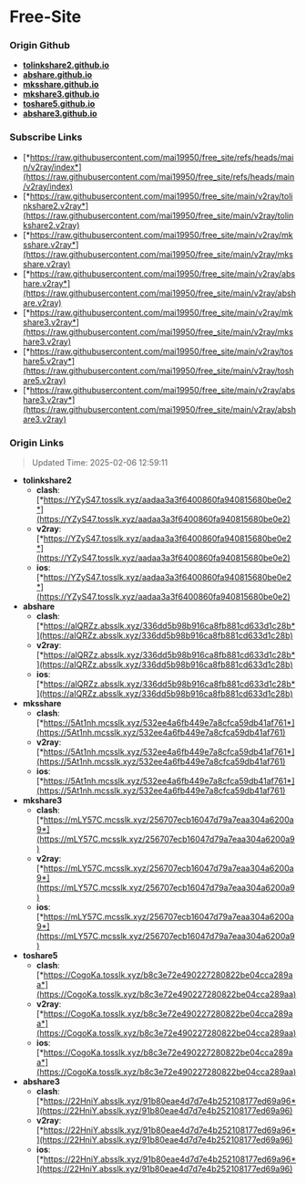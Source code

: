 # Free-Site

### Origin Github

- [**tolinkshare2.github.io**](https://github.com/tolinkshare2/tolinkshare2.github.io)
- [**abshare.github.io**](https://github.com/abshare/abshare.github.io)
- [**mksshare.github.io**](https://github.com/mksshare/mksshare.github.io)
- [**mkshare3.github.io**](https://github.com/mkshare3/mkshare3.github.io)
- [**toshare5.github.io**](https://github.com/toshare5/toshare5.github.io)
- [**abshare3.github.io**](https://github.com/abshare3/abshare3.github.io)

### Subscribe Links

- [*https://raw.githubusercontent.com/mai19950/free_site/refs/heads/main/v2ray/index*](https://raw.githubusercontent.com/mai19950/free_site/refs/heads/main/v2ray/index)
- [*https://raw.githubusercontent.com/mai19950/free_site/main/v2ray/tolinkshare2.v2ray*](https://raw.githubusercontent.com/mai19950/free_site/main/v2ray/tolinkshare2.v2ray)
- [*https://raw.githubusercontent.com/mai19950/free_site/main/v2ray/mksshare.v2ray*](https://raw.githubusercontent.com/mai19950/free_site/main/v2ray/mksshare.v2ray)
- [*https://raw.githubusercontent.com/mai19950/free_site/main/v2ray/abshare.v2ray*](https://raw.githubusercontent.com/mai19950/free_site/main/v2ray/abshare.v2ray)
- [*https://raw.githubusercontent.com/mai19950/free_site/main/v2ray/mkshare3.v2ray*](https://raw.githubusercontent.com/mai19950/free_site/main/v2ray/mkshare3.v2ray)
- [*https://raw.githubusercontent.com/mai19950/free_site/main/v2ray/toshare5.v2ray*](https://raw.githubusercontent.com/mai19950/free_site/main/v2ray/toshare5.v2ray)
- [*https://raw.githubusercontent.com/mai19950/free_site/main/v2ray/abshare3.v2ray*](https://raw.githubusercontent.com/mai19950/free_site/main/v2ray/abshare3.v2ray)

### Origin Links

> Updated Time: 2025-02-06 12:59:11

- **tolinkshare2**
  - **clash**: [*https://YZyS47.tosslk.xyz/aadaa3a3f6400860fa940815680be0e2*](https://YZyS47.tosslk.xyz/aadaa3a3f6400860fa940815680be0e2)
  - **v2ray**: [*https://YZyS47.tosslk.xyz/aadaa3a3f6400860fa940815680be0e2*](https://YZyS47.tosslk.xyz/aadaa3a3f6400860fa940815680be0e2)
  - **ios**: [*https://YZyS47.tosslk.xyz/aadaa3a3f6400860fa940815680be0e2*](https://YZyS47.tosslk.xyz/aadaa3a3f6400860fa940815680be0e2)
- **abshare**
  - **clash**: [*https://aIQRZz.absslk.xyz/336dd5b98b916ca8fb881cd633d1c28b*](https://aIQRZz.absslk.xyz/336dd5b98b916ca8fb881cd633d1c28b)
  - **v2ray**: [*https://aIQRZz.absslk.xyz/336dd5b98b916ca8fb881cd633d1c28b*](https://aIQRZz.absslk.xyz/336dd5b98b916ca8fb881cd633d1c28b)
  - **ios**: [*https://aIQRZz.absslk.xyz/336dd5b98b916ca8fb881cd633d1c28b*](https://aIQRZz.absslk.xyz/336dd5b98b916ca8fb881cd633d1c28b)
- **mksshare**
  - **clash**: [*https://5At1nh.mcsslk.xyz/532ee4a6fb449e7a8cfca59db41af761*](https://5At1nh.mcsslk.xyz/532ee4a6fb449e7a8cfca59db41af761)
  - **v2ray**: [*https://5At1nh.mcsslk.xyz/532ee4a6fb449e7a8cfca59db41af761*](https://5At1nh.mcsslk.xyz/532ee4a6fb449e7a8cfca59db41af761)
  - **ios**: [*https://5At1nh.mcsslk.xyz/532ee4a6fb449e7a8cfca59db41af761*](https://5At1nh.mcsslk.xyz/532ee4a6fb449e7a8cfca59db41af761)
- **mkshare3**
  - **clash**: [*https://mLY57C.mcsslk.xyz/256707ecb16047d79a7eaa304a6200a9*](https://mLY57C.mcsslk.xyz/256707ecb16047d79a7eaa304a6200a9)
  - **v2ray**: [*https://mLY57C.mcsslk.xyz/256707ecb16047d79a7eaa304a6200a9*](https://mLY57C.mcsslk.xyz/256707ecb16047d79a7eaa304a6200a9)
  - **ios**: [*https://mLY57C.mcsslk.xyz/256707ecb16047d79a7eaa304a6200a9*](https://mLY57C.mcsslk.xyz/256707ecb16047d79a7eaa304a6200a9)
- **toshare5**
  - **clash**: [*https://CogoKa.tosslk.xyz/b8c3e72e490227280822be04cca289aa*](https://CogoKa.tosslk.xyz/b8c3e72e490227280822be04cca289aa)
  - **v2ray**: [*https://CogoKa.tosslk.xyz/b8c3e72e490227280822be04cca289aa*](https://CogoKa.tosslk.xyz/b8c3e72e490227280822be04cca289aa)
  - **ios**: [*https://CogoKa.tosslk.xyz/b8c3e72e490227280822be04cca289aa*](https://CogoKa.tosslk.xyz/b8c3e72e490227280822be04cca289aa)
- **abshare3**
  - **clash**: [*https://22HniY.absslk.xyz/91b80eae4d7d7e4b252108177ed69a96*](https://22HniY.absslk.xyz/91b80eae4d7d7e4b252108177ed69a96)
  - **v2ray**: [*https://22HniY.absslk.xyz/91b80eae4d7d7e4b252108177ed69a96*](https://22HniY.absslk.xyz/91b80eae4d7d7e4b252108177ed69a96)
  - **ios**: [*https://22HniY.absslk.xyz/91b80eae4d7d7e4b252108177ed69a96*](https://22HniY.absslk.xyz/91b80eae4d7d7e4b252108177ed69a96)
